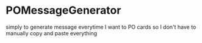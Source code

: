 # POMessageGenerator
simply to generate message everytime I want to PO cards so I don't have to manually copy and paste everything
